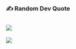 ### ✍️ Random Dev Quote
![](https://quotes-github-readme.vercel.app/api?type=horizontal&theme=radical)
---
[![](https://visitcount.itsvg.in/api?id=CG-Spectre&icon=1&color=1)](https://visitcount.itsvg.in)
